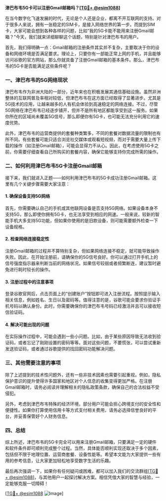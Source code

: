 **津巴布韦5G卡可以注册Gmail邮箱吗？[[TG💪+ @esim1088](https://t.me/s/esim1088)]**

在当今数字化飞速发展的时代，无论是个人还是企业，都离不开互联网的支持。对于很多人来说，拥有一张稳定的SIM卡，是接入网络世界的第一步。而提到SIM卡，大家可能会想到各种各样的问题，比如“我的5G卡能不能用来注册Gmail邮箱？”今天，我们就来详细聊聊这个话题，特别是针对津巴布韦的用户。

首先，我们得明确一点：Gmail邮箱的注册条件其实并不复杂，主要取决于你的设备和网络环境是否满足要求。理论上，只要你有一部能正常上网的手机，并且能够访问谷歌的官方网站，那么你就具备了注册Gmail邮箱的基本条件。那么，津巴布韦的5G卡是否能满足这些条件呢？

### 一、津巴布韦的5G网络现状

津巴布韦作为非洲大陆的一部分，近年来也在积极发展其通信基础设施。虽然非洲整体的互联网普及率相对较低，但津巴布韦在这方面已经取得了显著进步。尤其是5G技术的应用，让越来越多的人有机会体验到高速稳定的网络连接。不过，尽管5G网络在津巴布韦已经逐步铺开，但并不是所有地区都能享受到这一服务。如果你所在的区域尚未覆盖5G信号，那么即便你有5G卡，也可能无法充分利用它的速度优势。

此外，津巴布韦的运营商提供的套餐种类繁多，不同的套餐对数据流量的限制也有所不同。有些套餐可能只适合浏览社交媒体或观看短视频，而对于需要大量上传下载的操作（如注册Gmail邮箱），可能会显得力不从心。因此，在考虑使用5G卡之前，你需要仔细查看自己所购买的套餐内容，确保它能够支持你完成所需的操作。

### 二、如何利用津巴布韦5G卡注册Gmail邮箱

接下来，我们就进入正题——如何利用津巴布韦的5G卡成功注册Gmail邮箱。这里有几个关键步骤需要大家注意：

#### 1. 确保设备支持5G网络
首先，你需要确认自己的手机或其他联网设备是否支持5G网络。如果设备本身不支持5G，那么即使你拥有5G卡，也无法享受到相应的网速。一般来说，较新的智能手机大多支持5G功能，但如果你使用的是旧款设备，则可能需要额外检查一下设备规格。

#### 2. 检查网络连接稳定性
注册Gmail邮箱的过程并不算特别复杂，但如果网络连接不稳定，就可能导致操作失败。因此，在开始注册前，请确保你的5G信号良好。你可以通过打开手机上的信号强度指示器来判断当前的网络状况。如果信号较弱或者频繁断连，建议暂时避免进行耗时较长的操作。

#### 3. 注册过程中的注意事项
登录谷歌官网后，点击页面上的“创建账户”按钮即可进入注册流程。按照提示输入相关信息，例如姓名、生日以及密码等。值得注意的是，谷歌可能会要求你验证手机号码以确认身份。此时，你需要确保你的津巴布韦号码已经激活并且可以接收短信验证码。

#### 4. 解决可能出现的问题
在实际操作过程中，可能会遇到一些小问题。比如，由于某些原因导致无法收到验证码，或者忘记了刚刚设置的密码等等。面对这些问题，不要慌张，可以尝试重新发送验证码，或者通过谷歌提供的找回密码功能解决问题。

### 三、其他需要注意的事项

除了上述提到的技术性问题外，还有一些非技术因素也需要引起重视。例如，隐私保护意识的提升使得许多国家和地区对个人信息的收集变得更加严格。在注册Gmail邮箱时，请务必阅读并理解相关的隐私政策条款，确保自己的合法权益不受侵犯。

另外，考虑到津巴布韦特殊的经济环境，部分用户可能会担心跨境支付的安全性和便捷性。如果你打算使用信用卡等方式支付相关费用，请务必选择信誉良好的平台，并妥善保管好个人财务信息。

### 四、总结

综上所述，津巴布韦的5G卡完全可以用来注册Gmail邮箱，只要满足一定的硬件和软件条件即可顺利完成整个过程。当然，具体能否顺利实现还取决于多个因素，包括但不限于地理位置、运营商套餐、设备性能等。希望本文能为大家提供一些有用的参考信息，让大家更加轻松地享受数字生活的乐趣。

最后再次强调一下，如果你有任何疑问或困难，都可以加入我们的交流群组[[TG💪+ @esim1088](https://t.me/s/esim1088)]，与其他用户一起探讨解决方案。相信凭借大家的智慧与经验，一定能够克服一切障碍！

[[TG💪+ @esim1088](https://t.me/s/esim1088) ![Image](https://i.postimg.cc/4NQfJmqS/Snipaste-2025-05-13-00-14-12.png)]